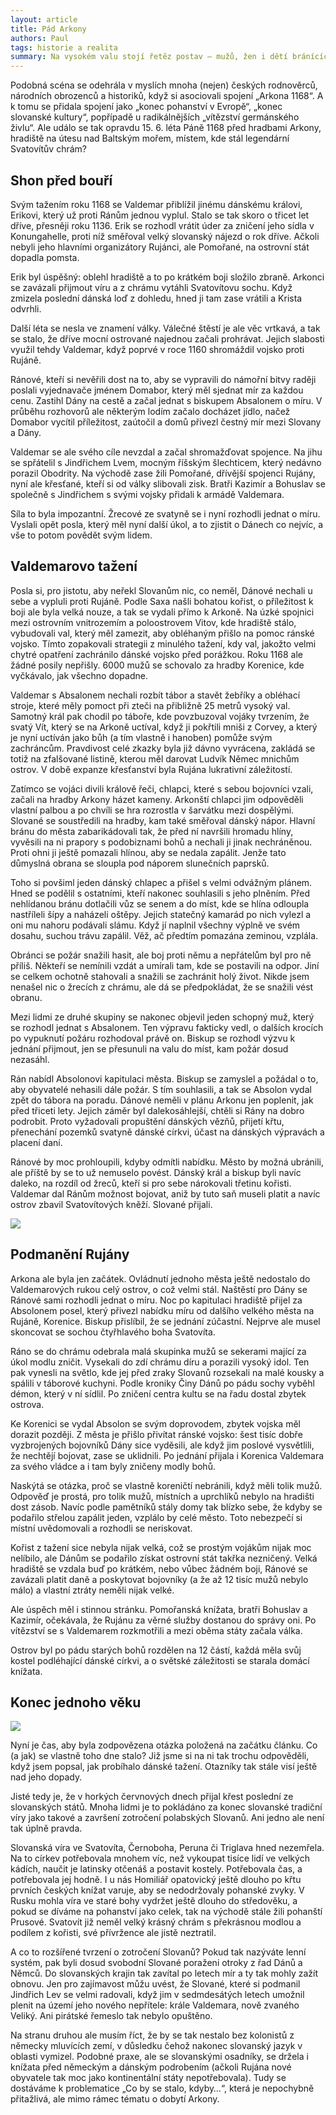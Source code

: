 ```yaml
---
layout: article
title: Pád Arkony
authors: Paul
tags: historie a realita
summary: Na vysokém valu stojí řetěz postav – mužů, žen i dětí bránících své domovy. Na poli před nimi se právě na zteč chystá vojsku Dánů, které jim přišlo vzít vše, na čem jim záleží. A proto budou za každou cenu a do posledního dechu bránit svou samostatnost, své bohy a svůj styl života.
---
```


Podobná scéna se odehrála v myslích mnoha (nejen) českých rodnověrců, národních obrozenců a historiků, když si asociovali spojení „Arkona 1168“. A k tomu se přidala spojení jako „konec pohanství v Evropě“, „konec slovanské kultury“, popřípadě u radikálnějších „vítězství germánského živlu“. Ale událo se tak opravdu 15. 6. léta Páně 1168 před hradbami Arkony, hradiště na útesu nad Baltským mořem, místem, kde stál legendární Svatovítův chrám?

## Shon před bouří

Svým tažením roku 1168 se Valdemar přiblížil jinému dánskému královi, Erikovi, který už proti Ránům jednou vyplul. Stalo se tak skoro o třicet let dříve, přesněji roku 1136. Erik se rozhodl vrátit úder za zničení jeho sídla v Konungahelle, proti níž směřoval velký slovanský nájezd o rok dříve. Ačkoli nebyli jeho hlavními organizátory Rujánci, ale Pomořané, na ostrovní stát dopadla pomsta.

Erik byl úspěšný: oblehl hradiště a to po krátkém boji složilo zbraně. Arkonci se zavázali přijmout víru a z chrámu vytáhli Svatovítovu sochu. Když zmizela poslední dánská loď z dohledu, hned ji tam zase vrátili a Krista odvrhli.

Další léta se nesla ve znamení války. Válečné štěstí je ale věc vrtkavá, a tak se stalo, že dříve mocní ostrované najednou začali prohrávat. Jejich slabosti využil tehdy Valdemar, když poprvé v roce 1160 shromáždil vojsko proti Rujáně.

Ránové, kteří si nevěřili dost na to, aby se vypravili do námořní bitvy raději poslali vyjednavače jménem Domabor, který měl sjednat mír za každou cenu. Zastihl Dány na cestě a začal jednat s biskupem Absalonem o míru. V průběhu rozhovorů ale některým lodím začalo docházet jídlo, načež Domabor vycítil příležitost, zaútočil a domů přivezl čestný mír mezi Slovany a Dány.

Valdemar se ale svého cíle nevzdal a začal shromažďovat spojence. Na jihu se spřátelil s Jindřichem Lvem, mocným říšským šlechticem, který nedávno porazil Obodrity. Na východě zase žili Pomořané, dřívější spojenci Rujány, nyní ale křesťané, kteří si od války slibovali zisk. Bratři Kazimír a Bohuslav se společně s Jindřichem s svými vojsky přidali k armádě Valdemara.

Síla to byla impozantní. Žrecové ze svatyně se i nyní rozhodli jednat o míru. Vyslali opět posla, který měl nyní další úkol, a to zjistit o Dánech co nejvíc, a vše to potom povědět svým lidem.

## Valdemarovo tažení

Posla si, pro jistotu, aby neřekl Slovanům nic, co neměl, Dánové nechali u sebe a vypluli proti Rujáně. Podle Saxa našli bohatou kořist, o příležitost k boji ale byla velká nouze, a tak se vydali přímo k Arkoně. Na úzké spojnici mezi ostrovním vnitrozemím a poloostrovem Vitov, kde hradiště stálo, vybudovali val, který měl zamezit, aby obléhaným přišlo na pomoc ránské vojsko. Tímto zopakovali strategii z minulého tažení, kdy val, jakožto velmi chytré opatření zachránilo dánské vojsko před porážkou. Roku 1168 ale žádné posily nepřišly. 6000 mužů se schovalo za hradby Korenice, kde vyčkávalo, jak všechno dopadne.

Valdemar s Absalonem nechali rozbít tábor a stavět žebříky a obléhací stroje, které měly pomoct při zteči na přibližně 25 metrů vysoký val. Samotný král pak chodil po táboře, kde povzbuzoval vojáky tvrzením, že svatý Vít, který se na Arkoně uctíval, když ji pokřtili mniši z Corvey, a který je nyní uctíván jako bůh (a tím vlastně i hanoben) pomůže svým zachráncům. Pravdivost celé zkazky byla již dávno vyvrácena, zakládá se totiž na zfalšované listině, kterou měl darovat Ludvík Němec mnichům ostrov. V době expanze křesťanství byla Rujána lukrativní záležitostí.

Zatímco se vojáci divili králově řeči, chlapci, které s sebou bojovníci vzali, začali na hradby Arkony házet kameny. Arkonští chlapci jim odpověděli vlastní palbou a po chvíli se hra rozrostla v šarvátku mezi dospělými. Slované se soustředili na hradby, kam také směřoval dánský nápor. Hlavní bránu do města zabarikádovali tak, že před ní navršili hromadu hlíny, vyvěsili na ni prapory s podobiznami bohů a nechali ji jinak nechráněnou. Proti ohni ji ještě pomazali hlínou, aby se nedala zapálit. Jenže tato důmyslná obrana se sloupla pod náporem slunečních paprsků.

Toho si povšiml jeden dánský chlapec a přišel s velmi odvážným plánem. Hned se podělil s ostatními, kteří nakonec souhlasili s jeho plněním. Před nehlídanou bránu dotlačili vůz se senem a do míst, kde se hlína odloupla nastříleli šípy a naházeli oštěpy. Jejich statečný kamarád po nich vylezl a oni mu nahoru podávali slámu. Když jí naplnil všechny výplně ve svém dosahu, suchou trávu zapálil. Věž, ač předtím pomazána zeminou, vzplála.

Obránci se požár snažili hasit, ale boj proti němu a nepřátelům byl pro ně příliš. Někteří se nemínili vzdát a umírali tam, kde se postavili na odpor. Jiní se celkem ochotně stahovali a snažili se zachránit holý život. Nikde jsem nenašel nic o žrecích z chrámu, ale dá se předpokládat, že se snažili vést obranu.

Mezi lidmi ze druhé skupiny se nakonec objevil jeden schopný muž, který se rozhodl jednat s Absalonem. Ten výpravu fakticky vedl, o dalších krocích po vypuknutí požáru rozhodoval právě on. Biskup se rozhodl výzvu k jednání přijmout, jen se přesunuli na valu do míst, kam požár dosud nezasáhl.

Rán nabídl Absolonovi kapitulaci města. Biskup se zamyslel a požádal o to, aby obyvatelé nehasili dále požár. S tím souhlasili, a tak se Absolon vydal zpět do tábora na poradu. Dánové neměli v plánu Arkonu jen poplenit, jak před třiceti lety. Jejich záměr byl dalekosáhlejší, chtěli si Rány na dobro podrobit. Proto vyžadovali propuštění dánských vězňů, přijetí křtu, přenechání pozemků svatyně dánské církvi, účast na dánských výpravách a placení daní.

Ránové by moc prohloupili, kdyby odmítli nabídku. Město by možná ubránili, ale příště by se to už nemuselo povést. Dánský král a biskup byli navíc daleko, na rozdíl od žreců, kteří si pro sebe nárokovali třetinu kořisti. Valdemar dal Ránům možnost bojovat, aniž by tuto saň museli platit a navíc ostrov zbavil Svatovítových kněží. Slované přijali.

![](absalon-opt.jpg)

## Podmanění Rujány

Arkona ale byla jen začátek. Ovládnutí jednoho města ještě nedostalo do Valdemarových rukou celý ostrov, o což velmi stál. Naštěstí pro Dány se Ránové sami rozhodli jednat o míru. Noc po kapitulaci hradiště přijel za Absolonem posel, který přivezl nabídku míru od dalšího velkého města na Rujáně, Korenice. Biskup přislíbil, že se jednání zúčastní. Nejprve ale musel skoncovat se sochou čtyřhlavého boha Svatovíta.

Ráno se do chrámu odebrala malá skupinka mužů se sekerami mající za úkol modlu zničit. Vysekali do zdí chrámu díru a porazili vysoký idol. Ten pak vynesli na světlo, kde jej před zraky Slovanů rozsekali na malé kousky a spálili v táborové kuchyni. Podle kroniky Činy Dánů po pádu sochy vyběhl démon, který v ní sídlil. Po zničení centra kultu se na řadu dostal zbytek ostrova.

Ke Korenici se vydal Absolon se svým doprovodem, zbytek vojska měl dorazit později. Z města je přišlo přivítat ránské vojsko: šest tisíc dobře vyzbrojených bojovníků Dány sice vyděsili, ale když jim poslové vysvětlili, že nechtějí bojovat, zase se uklidnili. Po jednání přijala i Korenica Valdemara za svého vládce a i tam byly zničeny modly bohů.

Naskýtá se otázka, proč se vlastně koreničtí nebránili, když měli tolik mužů. Odpověď je prostá, pro tolik mužů, místních a uprchlíků nebylo na hradišti dost zásob. Navíc podle pamětníků stály domy tak blízko sebe, že kdyby se podařilo střelou zapálit jeden, vzplálo by celé město. Toto nebezpečí si místní uvědomovali a rozhodli se neriskovat.

Kořist z tažení sice nebyla nijak velká, což se prostým vojákům nijak moc nelíbilo, ale Dánům se podařilo získat ostrovní stát takřka nezničený. Velká hradiště se vzdala buď po krátkém, nebo vůbec žádném boji, Ránové se zavázali platit daně a poskytovat bojovníky (a že až 12 tisíc mužů nebylo málo) a vlastní ztráty neměli nijak velké.

Ale úspěch měl i stinnou stránku. Pomořanská knížata, bratři Bohuslav a Kazimír, očekávala, že Rujánu za věrné služby dostanou do správy oni. Po vítězství se s Valdemarem rozkmotřili a mezi oběma státy začala válka.

Ostrov byl po pádu starých bohů rozdělen na 12 částí, každá měla svůj kostel podléhající dánské církvi, a o světské záležitosti se starala domácí knížata.

## Konec jednoho věku

![](slavnost-svatovitova-n-opt.jpg)

Nyní je čas, aby byla zodpovězena otázka položená na začátku článku. Co (a jak) se vlastně toho dne stalo? Již jsme si na ni tak trochu odpověděli, když jsem popsal, jak probíhalo dánské tažení. Otazníky tak stále visí ještě nad jeho dopady.

Jisté tedy je, že v horkých červnových dnech přijal křest poslední ze slovanských států. Mnoha lidmi je to pokládáno za konec slovanské tradiční víry jako takové a završení zotročení polabských Slovanů. Ani jedno ale není tak úplně pravda.

Slovanská víra ve Svatovíta, Černoboha, Peruna či Triglava hned nezemřela. Na to církev potřebovala mnohem víc, než vykoupat tisíce lidí ve velkých kádích, naučit je latinsky otčenáš a postavit kostely. Potřebovala čas, a potřebovala jej hodně. I u nás Homiliář opatovický ještě dlouho po křtu prvních českých knížat varuje, aby se nedodržovaly pohanské zvyky. V Rusku mohla víra ve staré bohy vydržet ještě dlouho do středověku, a pokud se díváme na pohanství jako celek, tak na východě stále žili pohanští Prusové. Svatovít již neměl velký krásný chrám s překrásnou modlou a podílem z kořisti, své přívržence ale jistě neztratil.

A co to rozšířené tvrzení o zotročení Slovanů? Pokud tak nazýváte lenní systém, pak byli dosud svobodní Slované poraženi otroky z řad Dánů a Němců. Do slovanských krajin tak zavítal po letech mír a ty tak mohly zažít obnovu. Jen pro zajímavost můžu uvést, že Slované, které si podmanil Jindřich Lev se velmi radovali, když jim v sedmdesátých letech umožnil plenit na území jeho nového nepřítele: krále Valdemara, nově zvaného Veliký. Ani pirátské řemeslo tak nebylo opuštěno.

Na stranu druhou ale musím říct, že by se tak nestalo bez kolonistů z německy mluvících zemí, v důsledku čehož nakonec slovanský jazyk v oblasti vymizel. Podobné praxe, ale se slovanskými osadníky, se držela i knížata před německým a dánským podrobením (ačkoli Rujána nové obyvatele tak moc jako kontinentální státy nepotřebovala). Tudy se dostáváme k problematice „Co by se stalo, kdyby…“, která je nepochybně přitažlivá, ale mimo rámec tématu o dobytí Arkony.
